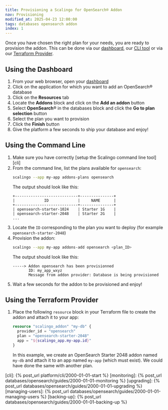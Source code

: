 ```yaml
---
title: Provisioning a Scalingo for OpenSearch® Addon
nav: Provisioning
modified_at: 2025-04-23 12:00:00
tags: databases opensearch addon
index: 1
---
```



Once you have chosen the right plan for your needs, you are ready to provision
the addon. This can be done via our [dashboard](#using-the-dahboard),
our [CLI tool](#using-the-command-line) or via our
[Terraform Provider](#using-the-terraform-provider).


## Using the Dashboard

1. From your web browser, open your [dashboard][dashboard]
2. Click on the application for which you want to add an OpenSearch® database
3. Click on the **Resources** tab
4. Locate the **Addons** block and click on the **Add an addon** button
5. Select **OpenSearch**® in the databases block and click the **Go to plan
   selection** button
6. Select the plan you want to provision
7. Click the **Finish** button
8. Give the platform a few seconds to ship your database and enjoy!


## Using the Command Line

1. Make sure you have correctly [setup the Scalingo command line tool][cli]
2. From the command line, list the plans available for `opensearch`:
   ```bash
   scalingo --app my-app addons-plans opensearch
   ```
   The output should look like this:
   ```text
   +----------------------------+---------------+
   |             ID             |     NAME      |
   +----------------------------+---------------+
   | opensearch-starter-1024    | Starter 1G    |
   | opensearch-starter-2048    | Starter 2G    |
   ...
   ```
3. Locate the `ID` corresponding to the plan you want to deploy (for example 
   `opensearch-starter-2048`)
4. Provision the addon:
   ```bash
   scalingo --app my-app addons-add opensearch <plan_ID>
   ```
   The output should look like this:
   ```text
   -----> Addon opensearch has been provisionned
          ID: my_app_wxyz
          Message from addon provider: Database is being provisioned
   ```
5. Wait a few seconds for the addon to be provisioned and enjoy!


## Using the Terraform Provider

1. Place the following `resource` block in your Terraform file to create the
   addon and attach it to your app:
   ```tf
   resource "scalingo_addon" "my-db" {
     provider_id = "opensearch"
     plan = "opensearch-starter-2048"
     app = "${scalingo_app.my-app.id}"
   }
   ```
   In this example, we create an OpenSearch Starter 2048 addon named `my-db`
   and attach it to an app named `my-app` (which must exist). We could have
   done the same with another plan.


[dashboard]: https://dashboard.scalingo.com/apps
[cli]: {% post_url platform/cli/2000-01-01-start %}
[monitoring]: {% post_url databases/opensearch/guides/2000-01-01-monitoring %}
[upgrading]: {% post_url databases/opensearch/guides/2000-01-01-upgrading %}
[managing-users]: {% post_url databases/opensearch/guides/2000-01-01-managing-users %}
[backing-up]: {% post_url databases/opensearch/guides/2000-01-01-backing-up %}
